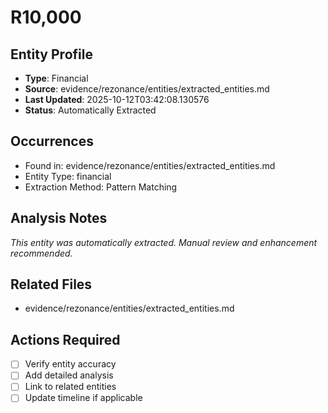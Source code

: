 # R10,000

## Entity Profile
- **Type**: Financial
- **Source**: evidence/rezonance/entities/extracted_entities.md
- **Last Updated**: 2025-10-12T03:42:08.130576
- **Status**: Automatically Extracted

## Occurrences
- Found in: evidence/rezonance/entities/extracted_entities.md
- Entity Type: financial
- Extraction Method: Pattern Matching

## Analysis Notes
*This entity was automatically extracted. Manual review and enhancement recommended.*

## Related Files
- evidence/rezonance/entities/extracted_entities.md

## Actions Required
- [ ] Verify entity accuracy
- [ ] Add detailed analysis
- [ ] Link to related entities
- [ ] Update timeline if applicable
